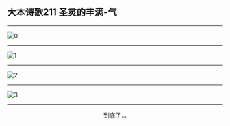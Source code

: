 
## 大本诗歌211 圣灵的丰满-气
        
<div id="aplayer0"></div>

---

<img alt="0" data-original="https://cdn.jsdelivr.net/gh/k34869/shi/data/d0210/0">

---

<img alt="1" data-original="https://cdn.jsdelivr.net/gh/k34869/shi/data/d0210/1">

---

<img alt="2" data-original="https://cdn.jsdelivr.net/gh/k34869/shi/data/d0210/2">

---

<img alt="3" data-original="https://cdn.jsdelivr.net/gh/k34869/shi/data/d0210/3">

---

<p style="text-align: center">到底了...</p>

<script src="/js/dist-view.js"></script>

<script>
MAIN.id = 'd0210';
        
const ap0 = new APlayer({
    container: document.getElementById('aplayer0'),
    volume: 1,
    loop: 'none',
    preload: 'none',
    audio: [{
        name: '大本诗歌211.mp3',
        artist: '大本诗歌',
        url: 'https://res.wx.qq.com/voice/getvoice?mediaid=MzI0NTk3MDM5M18yMjQ3NDkwMjYw',
        cover: '/favicon'
    }]
});
</script>
